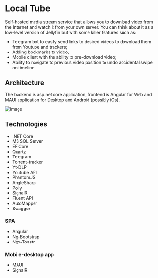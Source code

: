 # Local Tube
Self-hosted media stream service that allows you to download video from the Internet and watch it from your own server. 
You can think about it as a low-level version of Jellyfin but with some killer features such as:
- Telegram bot to easily send links to desired videos to download them from Youtube and trackers;
- Adding bookmarks to video;
- Mobile client with the ability to pre-download video;
- Ability to navigate to previous video position to undo accidental swipe on timeline

## Architecture
The backend is asp.net core application, frontend is Angular for Web and MAUI application for Desktop and Android (possibly iOs).

![image](https://github.com/user-attachments/assets/f41d06dd-48b6-4e73-836d-c7e998846006)

## Technologies
- .NET Core 
- MS SQL Server
- EF Core
- Quartz
- Telegram
- Torrent-tracker
- Yt-DLP
- Youtube API
- PhantomJS
- AngleSharp
- Polly
- SignalR
- Fluent API
- AutoMapper
- Swagger

### SPA
- Angular 
- Ng-Bootstrap
- Ngx-Toastr

### Mobile-desktop app
- MAUI 
- SignalR
